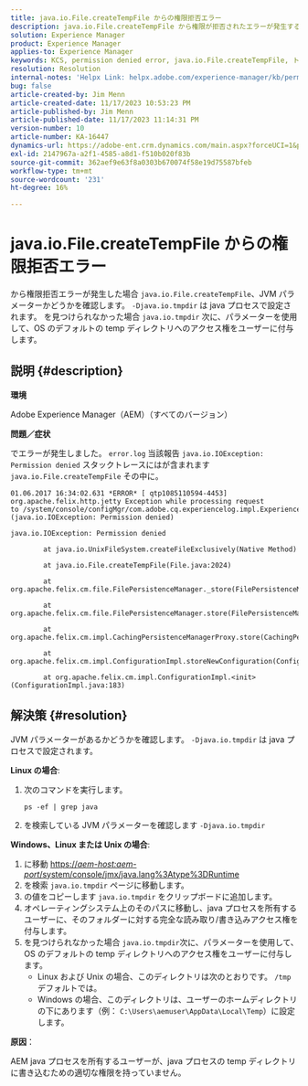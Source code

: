 ```yaml
---
title: java.io.File.createTempFile からの権限拒否エラー
description: java.io.File.createTempFile から権限が拒否されたエラーが発生するAdobe Experience Managerの問題を解決する方法を説明します。
solution: Experience Manager
product: Experience Manager
applies-to: Experience Manager
keywords: KCS, permission denied error, java.io.File.createTempFile, トラブルシューティング，Adobe Experience Manager, AEM
resolution: Resolution
internal-notes: 'Helpx Link: helpx.adobe.com/experience-manager/kb/permission_denied_error_from_java_io_file.html'
bug: false
article-created-by: Jim Menn
article-created-date: 11/17/2023 10:53:23 PM
article-published-by: Jim Menn
article-published-date: 11/17/2023 11:14:31 PM
version-number: 10
article-number: KA-16447
dynamics-url: https://adobe-ent.crm.dynamics.com/main.aspx?forceUCI=1&pagetype=entityrecord&etn=knowledgearticle&id=d26c9815-9c85-ee11-8179-6045bd006268
exl-id: 2147967a-a2f1-4585-a8d1-f510b020f83b
source-git-commit: 362aef9e63f8a0303b670074f58e19d75587bfeb
workflow-type: tm+mt
source-wordcount: '231'
ht-degree: 16%

---
```


# java.io.File.createTempFile からの権限拒否エラー


から権限拒否エラーが発生した場合 `java.io.File.createTempFile`、JVM パラメーターかどうかを確認します。 `-Djava.io.tmpdir` は java プロセスで設定されます。 を見つけられなかった場合 `java.io.tmpdir` 次に、パラメーターを使用して、OS のデフォルトの temp ディレクトリへのアクセス権をユーザーに付与します。

## 説明 {#description}


<b>環境</b>

Adobe Experience Manager（AEM）（すべてのバージョン）

<b>問題／症状</b>

でエラーが発生しました。 `error.log` 当該報告 `java.io.IOException: Permission denied` スタックトレースにはが含まれます `java.io.File.createTempFile` その中に。




```
01.06.2017 16:34:02.631 *ERROR* [ qtp1085110594-4453]  org.apache.felix.http.jetty Exception while processing request to /system/console/configMgr/com.adobe.cq.experiencelog.impl.ExperienceLogConfigServlet (java.io.IOException: Permission denied)

java.io.IOException: Permission denied

        at java.io.UnixFileSystem.createFileExclusively(Native Method)

        at java.io.File.createTempFile(File.java:2024)

        at org.apache.felix.cm.file.FilePersistenceManager._store(FilePersistenceManager.java:699)

        at org.apache.felix.cm.file.FilePersistenceManager.store(FilePersistenceManager.java:660)

        at org.apache.felix.cm.impl.CachingPersistenceManagerProxy.store(CachingPersistenceManagerProxy.java:242)

        at org.apache.felix.cm.impl.ConfigurationImpl.storeNewConfiguration(ConfigurationImpl.java:462)

        at org.apache.felix.cm.impl.ConfigurationImpl.<init>(ConfigurationImpl.java:183)
```







## 解決策 {#resolution}


JVM パラメーターがあるかどうかを確認します。 `-Djava.io.tmpdir` は java プロセスで設定されます。

<b>Linux の場合</b>:

1. 次のコマンドを実行します。




   ```
   ps -ef | grep java
   ```


2. を検索している JVM パラメーターを確認します `-Djava.io.tmpdir`


<b>Windows、Linux または Unix の場合</b>:

1. に移動 [https://*aem-host:aem-port*/system/console/jmx/java.lang%3Atype%3DRuntime](https://aem-host:aem-port/system/console/jmx/java.lang%3Atype%3DRuntime)
2. を検索 `java.io.tmpdir` ページに移動します。
3. の値をコピーします `java.io.tmpdir` をクリップボードに追加します。
4. オペレーティングシステム上のそのパスに移動し、java プロセスを所有するユーザーに、そのフォルダーに対する完全な読み取り/書き込みアクセス権を付与します。
5. を見つけられなかった場合 `java.io.tmpdir`次に、パラメーターを使用して、OS のデフォルトの temp ディレクトリへのアクセス権をユーザーに付与します。
   - Linux および Unix の場合、このディレクトリは次のとおりです。 `/tmp` デフォルトでは。
   - Windows の場合、このディレクトリは、ユーザーのホームディレクトリの下にあります（例： `C:\Users\aemuser\AppData\Local\Temp`）に設定します。


<b>原因</b>：

AEM java プロセスを所有するユーザーが、java プロセスの temp ディレクトリに書き込むための適切な権限を持っていません。
